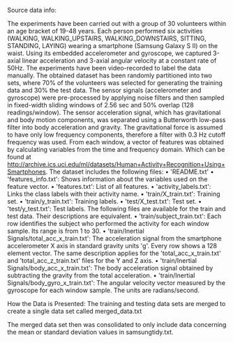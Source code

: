 Source data info:

The experiments have been carried out with a group of 30 volunteers within an age bracket of 19-48 years. Each person performed six activities (WALKING, WALKING_UPSTAIRS, WALKING_DOWNSTAIRS, SITTING, STANDING, LAYING) wearing a smartphone (Samsung Galaxy S II) on the waist. Using its embedded accelerometer and gyroscope, we captured 3-axial linear acceleration and 3-axial angular velocity at a constant rate of 50Hz. The experiments have been video-recorded to label the data manually. The obtained dataset has been randomly partitioned into two sets, where 70% of the volunteers was selected for generating the training data and 30% the test data.
The sensor signals (accelerometer and gyroscope) were pre-processed by applying noise filters and then sampled in fixed-width sliding windows of 2.56 sec and 50% overlap (128 readings/window). The sensor acceleration signal, which has gravitational and body motion components, was separated using a Butterworth low-pass filter into body acceleration and gravity. The gravitational force is assumed to have only low frequency components, therefore a filter with 0.3 Hz cutoff frequency was used. From each window, a vector of features was obtained by calculating variables from the time and frequency domain.
Which can be found at http://archive.ics.uci.edu/ml/datasets/Human+Activity+Recognition+Using+Smartphones.
The dataset includes the following files:
•	'README.txt'
•	'features_info.txt': Shows information about the variables used on the feature vector.
•	'features.txt': List of all features.
•	'activity_labels.txt': Links the class labels with their activity name.
•	'train/X_train.txt': Training set.
•	'train/y_train.txt': Training labels.
•	'test/X_test.txt': Test set.
•	'test/y_test.txt': Test labels.
The following files are available for the train and test data. Their descriptions are equivalent.
•	'train/subject_train.txt': Each row identifies the subject who performed the activity for each window sample. Its range is from 1 to 30.
•	'train/Inertial Signals/total_acc_x_train.txt': The acceleration signal from the smartphone accelerometer X axis in standard gravity units 'g'. Every row shows a 128 element vector. The same description applies for the 'total_acc_x_train.txt' and 'total_acc_z_train.txt' files for the Y and Z axis.
•	'train/Inertial Signals/body_acc_x_train.txt': The body acceleration signal obtained by subtracting the gravity from the total acceleration.
•	'train/Inertial Signals/body_gyro_x_train.txt': The angular velocity vector measured by the gyroscope for each window sample. The units are radians/second.

How the Data is Presented:
The training and testing data sets are merged to create a single data set called merged_data.txt

The merged data set then was consolidated to only include data concerning the mean or standard deviation values in samsungtidy.txt. 



